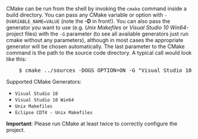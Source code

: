 CMake can be run from the shell by invoking the `cmake` command inside a build directory. You can pass any CMake variable or option with `-DVARIABLE_NAME=VALUE` (note the **-D** in front!). You can also pass the generator you want to use (e.g. *Unix Makefiles* or *Visual Studio 10 Win64*-project files) with the `-G` parameter (to see all available generators just run cmake without any parameters), although in most cases the appropriate generator will be chosen automatically. The last parameter to the CMake command is the path to the source code directory. A typical call would look like this:

<pre class="terminal bootcamp">
	<span class="codeline">$ cmake ../sources -DOGS_OPTION=ON -G "Visual Studio 10 Win64"<span>Configures the project with one option and generates Visual Studio project files for 64-bit.</span></span>
</pre>

Supported CMake Generators:

- `Visual Studio 10`
- `Visual Studio 10 Win64`
- `Unix Makefiles`
- `Eclipse CDT4 - Unix Makefiles`

**Important**: Please run CMake at least twice to correctly configure the project. 